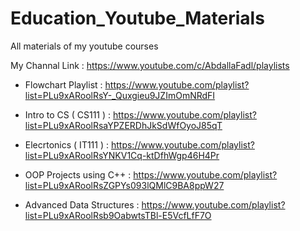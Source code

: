 # Education_Youtube_Materials
All materials of my youtube courses


My Channal Link : https://www.youtube.com/c/AbdallaFadl/playlists

* Flowchart Playlist : https://www.youtube.com/playlist?list=PLu9xARoolRsY-_Quxgieu9JZImOmNRdFI

* Intro to CS ( CS111 ) : https://www.youtube.com/playlist?list=PLu9xARoolRsaYPZERDhJkSdWfOyoJ85qT

* Elecrtonics ( IT111 ) : https://www.youtube.com/playlist?list=PLu9xARoolRsYNKV1Cq-ktDfhWgp46H4Pr

* OOP Projects using C++ : https://www.youtube.com/playlist?list=PLu9xARoolRsZGPYs093lQMlC9BA8ppW27

* Advanced Data Structures : https://www.youtube.com/playlist?list=PLu9xARoolRsb9OabwtsTBl-E5VcfLfF7O


